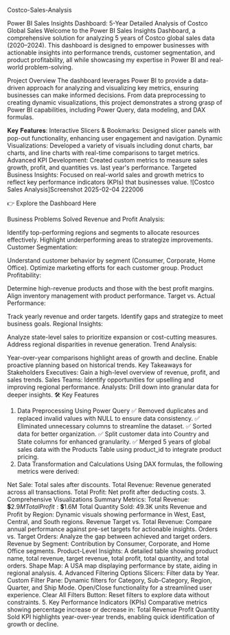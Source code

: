 Costco-Sales-Analysis


Power BI Sales Insights Dashboard: 5-Year Detailed Analysis of Costco Global Sales
Welcome to the Power BI Sales Insights Dashboard, a comprehensive solution for analyzing 5 years of Costco global sales data (2020–2024). This dashboard is designed to empower businesses with actionable insights into performance trends, customer segmentation, and product profitability, all while showcasing my expertise in Power BI and real-world problem-solving.

Project Overview
The dashboard leverages Power BI to provide a data-driven approach for analyzing and visualizing key metrics, ensuring businesses can make informed decisions. From data preprocessing to creating dynamic visualizations, this project demonstrates a strong grasp of Power BI capabilities, including Power Query, data modeling, and DAX formulas.

𝐊𝐞𝐲 𝐅𝐞𝐚𝐭𝐮𝐫𝐞𝐬:
Interactive Slicers & Bookmarks: Designed slicer panels with pop-out functionality, enhancing user engagement and navigation.
Dynamic Visualizations: Developed a variety of visuals including donut charts, bar charts, and line charts with real-time comparisons to target metrics.
Advanced KPI Development: Created custom metrics to measure sales growth, profit, and quantities vs. last year's performance.
Targeted Business Insights: Focused on real-world sales and growth metrics to reflect key performance indicators (KPIs) that businesses value.
![Costco Sales Analysis]Screenshot 2025-02-04 222006

👉 Explore the Dashboard Here

Business Problems Solved
Revenue and Profit Analysis:

Identify top-performing regions and segments to allocate resources effectively.
Highlight underperforming areas to strategize improvements.
Customer Segmentation:

Understand customer behavior by segment (Consumer, Corporate, Home Office).
Optimize marketing efforts for each customer group.
Product Profitability:

Determine high-revenue products and those with the best profit margins.
Align inventory management with product performance.
Target vs. Actual Performance:

Track yearly revenue and order targets.
Identify gaps and strategize to meet business goals.
Regional Insights:

Analyze state-level sales to prioritize expansion or cost-cutting measures.
Address regional disparities in revenue generation.
Trend Analysis:

Year-over-year comparisons highlight areas of growth and decline.
Enable proactive planning based on historical trends.
Key Takeaways for Stakeholders
Executives: Gain a high-level overview of revenue, profit, and sales trends.
Sales Teams: Identify opportunities for upselling and improving regional performance.
Analysts: Drill down into granular data for deeper insights.
🛠 Key Features
1. Data Preprocessing Using Power Query
✅ Removed duplicates and replaced invalid values with NULL to ensure data consistency.
✅ Eliminated unnecessary columns to streamline the dataset.
✅ Sorted data for better organization.
✅ Split customer data into Country and State columns for enhanced granularity.
✅ Merged 5 years of global sales data with the Products Table using product_id to integrate product pricing.
2. Data Transformation and Calculations
Using DAX formulas, the following metrics were derived:

Net Sale: Total sales after discounts.
Total Revenue: Revenue generated across all transactions.
Total Profit: Net profit after deducting costs.
3. Comprehensive Visualizations
Summary Metrics:
Total Revenue: 💲$2.9M
Total Profit: 💲$1.6M
Total Quantity Sold: 49.3K units
Revenue and Profit by Region:
Dynamic visuals showing performance in West, East, Central, and South regions.
Revenue Target vs. Total Revenue:
Compare annual performance against pre-set targets for actionable insights.
Orders vs. Target Orders:
Analyze the gap between achieved and target orders.
Revenue by Segment:
Contribution by Consumer, Corporate, and Home Office segments.
Product-Level Insights:
A detailed table showing product name, total revenue, target revenue, total profit, total quantity, and total orders.
Shape Map:
A USA map displaying performance by state, aiding in regional analysis.
4. Advanced Filtering Options
Slicers:
Filter data by Year.
Custom Filter Pane:
Dynamic filters for Category, Sub-Category, Region, Quarter, and Ship Mode.
Open/Close functionality for a streamlined user experience.
Clear All Filters Button:
Reset filters to explore data without constraints.
5. Key Performance Indicators (KPIs)
Comparative metrics showing percentage increase or decrease in:
Total Revenue
Profit
Quantity Sold
KPI highlights year-over-year trends, enabling quick identification of growth or decline.
